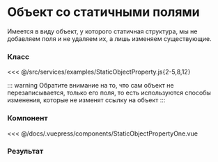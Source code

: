 # Объект со статичными полями

Имеется в виду объект, у которого статичная структура, мы не добавляем поля и не удаляем их, а лишь изменяем существующие.

### Класс

<<< @/src/services/examples/StaticObjectProperty.js{2-5,8,12}

::: warning
Обратите внимание на то, что сам объект не перезаписывается, только его поля, то есть используются способы изменения, которые не изменят ссылку на объект
:::

### Компонент

<<< @/docs/.vuepress/components/StaticObjectPropertyOne.vue

### Результат

<static-object-property-one />
<static-object-property-two />
